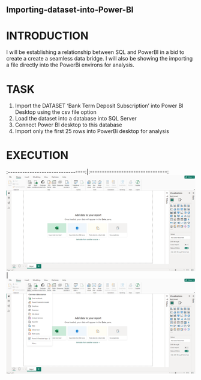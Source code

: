 ## Importing-dataset-into-Power-BI

# INTRODUCTION
I will be establishing a relationship between SQL and PowerBI in a bid to create a create a seamless data bridge.
I will also be showing the importing a file directly into the PowerBi environs for analysis.


# TASK 
1. Import the DATASET ‘Bank Term Deposit Subscription’ into  Power BI Desktop using the csv file option
2. Load the dataset into a database into SQL Server
3. Connect Power BI desktop to this database
4. Import only the first 25 rows into PowerBi desktop for analysis



# EXECUTION

:--------------------------------:|:--------------------------------:
![](Blank_Power_Bi_Page.png)      | ![](Get_Data_Tab_opened.png)
